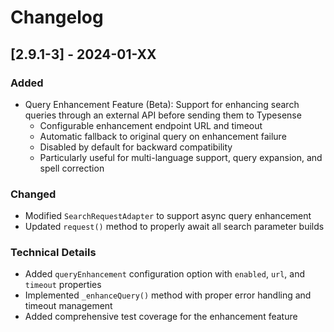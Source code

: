 # Changelog

## [2.9.1-3] - 2024-01-XX

### Added

- Query Enhancement Feature (Beta): Support for enhancing search queries through an external API before sending them to Typesense
  - Configurable enhancement endpoint URL and timeout
  - Automatic fallback to original query on enhancement failure
  - Disabled by default for backward compatibility
  - Particularly useful for multi-language support, query expansion, and spell correction

### Changed

- Modified `SearchRequestAdapter` to support async query enhancement
- Updated `request()` method to properly await all search parameter builds

### Technical Details

- Added `queryEnhancement` configuration option with `enabled`, `url`, and `timeout` properties
- Implemented `_enhanceQuery()` method with proper error handling and timeout management
- Added comprehensive test coverage for the enhancement feature
